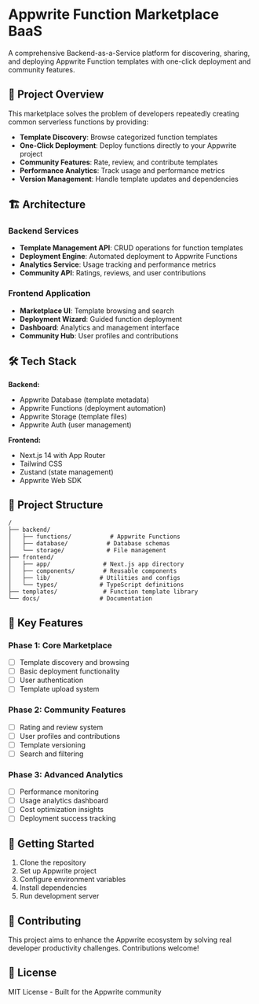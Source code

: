 # Appwrite Function Marketplace BaaS

A comprehensive Backend-as-a-Service platform for discovering, sharing, and deploying Appwrite Function templates with one-click deployment and community features.

## 🚀 Project Overview

This marketplace solves the problem of developers repeatedly creating common serverless functions by providing:
- **Template Discovery**: Browse categorized function templates
- **One-Click Deployment**: Deploy functions directly to your Appwrite project
- **Community Features**: Rate, review, and contribute templates
- **Performance Analytics**: Track usage and performance metrics
- **Version Management**: Handle template updates and dependencies

## 🏗️ Architecture

### Backend Services
- **Template Management API**: CRUD operations for function templates
- **Deployment Engine**: Automated deployment to Appwrite Functions
- **Analytics Service**: Usage tracking and performance metrics
- **Community API**: Ratings, reviews, and user contributions

### Frontend Application
- **Marketplace UI**: Template browsing and search
- **Deployment Wizard**: Guided function deployment
- **Dashboard**: Analytics and management interface
- **Community Hub**: User profiles and contributions

## 🛠️ Tech Stack

**Backend:**
- Appwrite Database (template metadata)
- Appwrite Functions (deployment automation)
- Appwrite Storage (template files)
- Appwrite Auth (user management)

**Frontend:**
- Next.js 14 with App Router
- Tailwind CSS
- Zustand (state management)
- Appwrite Web SDK

## 📁 Project Structure

```
/
├── backend/
│   ├── functions/           # Appwrite Functions
│   ├── database/           # Database schemas
│   └── storage/            # File management
├── frontend/
│   ├── app/               # Next.js app directory
│   ├── components/        # Reusable components
│   ├── lib/              # Utilities and configs
│   └── types/            # TypeScript definitions
├── templates/             # Function template library
└── docs/                 # Documentation
```

## 🎯 Key Features

### Phase 1: Core Marketplace
- [ ] Template discovery and browsing
- [ ] Basic deployment functionality
- [ ] User authentication
- [ ] Template upload system

### Phase 2: Community Features
- [ ] Rating and review system
- [ ] User profiles and contributions
- [ ] Template versioning
- [ ] Search and filtering

### Phase 3: Advanced Analytics
- [ ] Performance monitoring
- [ ] Usage analytics dashboard
- [ ] Cost optimization insights
- [ ] Deployment success tracking

## 🚀 Getting Started

1. Clone the repository
2. Set up Appwrite project
3. Configure environment variables
4. Install dependencies
5. Run development server

## 📝 Contributing

This project aims to enhance the Appwrite ecosystem by solving real developer productivity challenges. Contributions welcome!

## 📄 License

MIT License - Built for the Appwrite community